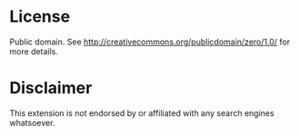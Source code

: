 License
================

Public domain. See http://creativecommons.org/publicdomain/zero/1.0/ for
more details.

Disclaimer
================

This extension is not endorsed by or affiliated with any search engines
whatsoever.
